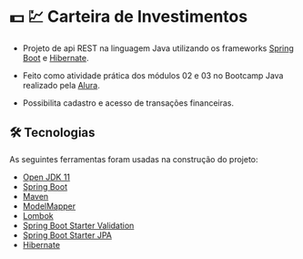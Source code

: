 # :dollar: :chart: Carteira de Investimentos

- Projeto de api REST na linguagem Java utilizando os frameworks [Spring Boot](https://start.spring.io/) e [Hibernate](https://hibernate.org/). 

- Feito como atividade prática dos módulos 02 e 03 no Bootcamp Java realizado pela [Alura](https://www.alura.com.br/).

- Possibilita cadastro e acesso de transações financeiras.

## 🛠 Tecnologias

As seguintes ferramentas foram usadas na construção do projeto:

- [Open JDK 11](https://openjdk.java.net/projects/jdk/11/)
- [Spring Boot](https://spring.io/projects/spring-boot)
- [Maven](https://maven.apache.org/)
- [ModelMapper](http://modelmapper.org/)
- [Lombok](https://objectcomputing.com/resources/publications/sett/january-2010-reducing-boilerplate-code-with-project-lombok)
- [Spring Boot Starter Validation](https://mvnrepository.com/artifact/org.springframework.boot/spring-boot-starter-validation)
- [Spring Boot Starter JPA](https://mvnrepository.com/artifact/org.springframework.boot/spring-boot-starter-data-jpa)
- [Hibernate](https://hibernate.org/)

